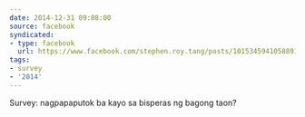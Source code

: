 ```yaml
---
date: 2014-12-31 09:08:00
source: facebook
syndicated:
- type: facebook
  url: https://www.facebook.com/stephen.roy.tang/posts/10153459410588912
tags:
- survey
- '2014'
---
```


Survey: nagpapaputok ba kayo sa bisperas ng bagong taon?